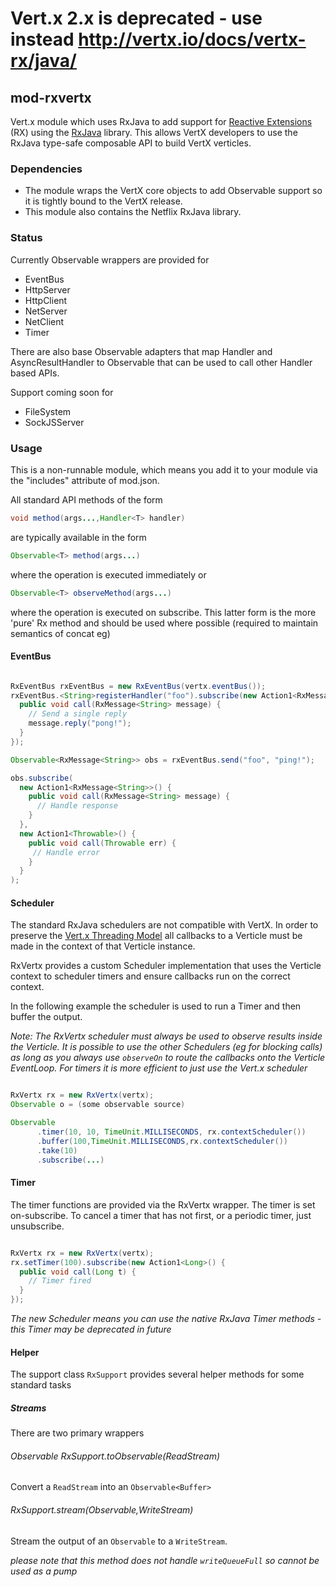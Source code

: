 # Vert.x 2.x is **deprecated** - use instead http://vertx.io/docs/vertx-rx/java/

## mod-rxvertx

Vert.x module which uses RxJava to add support for [Reactive Extensions](https://rx.codeplex.com/) (RX) using the [RxJava](https://github.com/Netflix/RxJava/wiki) library. This allows VertX developers to use the RxJava type-safe composable API to build VertX verticles.

### Dependencies

- The module wraps the VertX core objects to add Observable support so it is tightly bound to the VertX release. 
- This module also contains the Netflix RxJava library.

### Status
Currently Observable wrappers are provided for

- EventBus
- HttpServer
- HttpClient
- NetServer
- NetClient
- Timer

There are also base Observable adapters that map Handler<T> and AsyncResultHandler<T> to Observable<T> that can be used to call other Handler based APIs.

Support coming soon for

- FileSystem
- SockJSServer

### Usage

This is a non-runnable module, which means you add it to your module via the "includes" attribute of mod.json.

All standard API methods of the form 

```java
void method(args...,Handler<T> handler)
```

are typically available in the form

```java
Observable<T> method(args...)
```

where the operation is executed immediately or

```java
Observable<T> observeMethod(args...)
```

where the operation is executed on subscribe. This latter form is the more 'pure' Rx method and should be used where possible (required to maintain semantics of concat eg) 
 
#### EventBus

```java

RxEventBus rxEventBus = new RxEventBus(vertx.eventBus());
rxEventBus.<String>registerHandler("foo").subscribe(new Action1<RxMessage<String>>() {
  public void call(RxMessage<String> message) {
    // Send a single reply
    message.reply("pong!");
  }
});

Observable<RxMessage<String>> obs = rxEventBus.send("foo", "ping!");

obs.subscribe(
  new Action1<RxMessage<String>>() {
    public void call(RxMessage<String> message) {
      // Handle response 
    }
  },
  new Action1<Throwable>() {
    public void call(Throwable err) {
     // Handle error
    }
  }
);

```

#### Scheduler

The standard RxJava schedulers are not compatible with VertX. In order to preserve the [Vert.x Threading Model](http://vertx.io/manual.html#concurrency
) all callbacks to a Verticle must be made in the context of that Verticle instance.

RxVertx provides a custom Scheduler implementation that uses the Verticle context to scheduler timers and ensure callbacks run on the correct context.

In the following example the scheduler is used to run a Timer and then buffer the output. 

_Note: The RxVertx scheduler must always be used to observe results inside the Verticle. It is possible to use the other Schedulers (eg for blocking calls) as long as you always use ```observeOn``` to route the callbacks onto the Verticle EventLoop. For timers it is more efficient to just use the Vert.x scheduler_

```java

RxVertx rx = new RxVertx(vertx);
Observable o = (some observable source)

Observable
      .timer(10, 10, TimeUnit.MILLISECONDS, rx.contextScheduler())
      .buffer(100,TimeUnit.MILLISECONDS,rx.contextScheduler())
      .take(10)
      .subscribe(...)
```

#### Timer

The timer functions are provided via the RxVertx wrapper. The timer is set on-subscribe. To cancel a timer that has not first, or a periodic timer, just unsubscribe.

```java

RxVertx rx = new RxVertx(vertx);
rx.setTimer(100).subscribe(new Action1<Long>() {
  public void call(Long t) {
    // Timer fired
  }
});
```

_The new Scheduler means you can use the native RxJava Timer methods - this Timer may be deprecated in future_

#### Helper ####
The support class `RxSupport` provides several helper methods for some standard tasks

##### Streams #####
There are two primary wrappers

###### Observable<Buffer> RxSupport.toObservable(ReadStream) #####
Convert a `ReadStream` into an `Observable<Buffer>`

###### RxSupport.stream(Observable<Buffer>,WriteStream) #####
Stream the output of an `Observable` to a `WriteStream`.

_please note that this method does not handle `writeQueueFull` so cannot be used as a pump_
